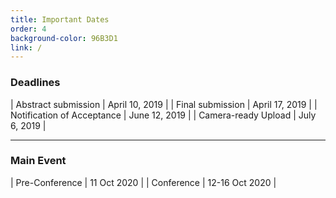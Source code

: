```yaml
---
title: Important Dates
order: 4
background-color: 96B3D1
link: /
---
```

### Deadlines

| Abstract submission           | April 10, 2019 |
| Final submission              | April 17, 2019 |
| Notification of Acceptance    | June 12, 2019  |
| Camera-ready Upload           | July 6, 2019   |



<hr>  

### Main Event

| Pre-Conference | 11 Oct 2020    |
| Conference     | 12-16 Oct 2020 |
